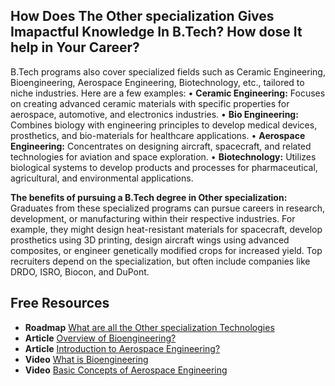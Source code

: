 ## How Does The Other specialization Gives Imapactful Knowledge In B.Tech? How dose It help in Your Career?

B.Tech programs also cover specialized fields such as Ceramic Engineering, Bioengineering, Aerospace Engineering, Biotechnology, etc., tailored to niche industries. Here are a few examples:
    •	**Ceramic Engineering:** Focuses on creating advanced ceramic materials with specific properties for aerospace, automotive, and electronics industries.
    •	**Bio Engineering:** Combines biology with engineering principles to develop medical devices, prosthetics, and bio-materials for healthcare applications.
    •	**Aerospace Engineering:** Concentrates on designing aircraft, spacecraft, and related technologies for aviation and space exploration.
    •	**Biotechnology:** Utilizes biological systems to develop products and processes for pharmaceutical, agricultural, and environmental applications.


**The benefits of pursuing a B.Tech degree in Other specialization:**
Graduates from these specialized programs can pursue careers in research, development, or manufacturing within their respective industries. For example, they might design heat-resistant materials for spacecraft, develop prosthetics using 3D printing, design aircraft wings using advanced composites, or engineer genetically modified crops for increased yield. Top recruiters depend on the specialization, but often include companies like DRDO, ISRO, Biocon, and DuPont.


## Free Resources  

- **Roadmap** [What are all the Other specialization Technologies](https://roadmap.sh/internet)  
- **Article** [Overview of Bioengineering?](https://www.nibib.nih.gov/science-education/bricks-building/what-bioengineering)
- **Article** [Introduction to Aerospace Engineering?](https://www.faa.gov/aerospace_engineers/)  
- **Video** [What is Bioengineering](https://www.youtube.com/watch?v=fI6WHo6L0aM)
- **Video** [Basic Concepts of Aerospace Engineering](https://www.youtube.com/watch?v=Ki63XPt0DQw)